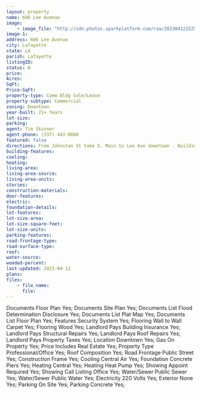 ```yaml
---
layout: property
name: 606 Lee Avenue
image:
    - image_file: "http://cdn.photos.sparkplatform.com/raa/20230412152503454635000000.jpg"
image-1:
address: 606 Lee Avenue
city: Lafayette
state: LA
parish: Lafayette
listingID: 
status: A
price: 
Acres: 
SqFt: 
Price-SqFt: 
property-type: Comm Bldg Sale/Lease
property-subtype: Commercial
zoning: Downtown
year-built: 21+ Years
lot-size: 
parking: 
agent: Tim Skinner
agent-phone: (337) 443-0880
featured: false
directions: From Johnston St take E. Main to Lee Ave downtown . Building is on the corner of Lee Ave and E Main St.
building-features: 
cooling: 
heating: 
living-area: 
living-area-source: 
living-area-units: 
stories: 
construction-materials: 
door-features: 
electric: 
foundation-details: 
lot-features: 
lot-size-area: 
lot-size-square-feet: 
lot-size-units: 
parking-features: 
road-frontage-type: 
road-surface-type: 
roof: 
water-source: 
wooded-percent: 
last-updated: 2023-04-12
plans: 
files:
    - file_name:
      file:
---
```

Documents	Floor Plan	Yes;
Documents	Site Plan	Yes;
Documents List	Flood Determination Disclosure	Yes;
Documents List	Plat Map	Yes;
Documents List	Floor Plan	Yes;
Features	Security System	Yes;
Flooring	Wall to Wall Carpet	Yes;
Flooring	Wood	Yes;
Landlord Pays	Building Insurance	Yes;
Landlord Pays	Structural Repairs	Yes;
Landlord Pays	Roof Repairs	Yes;
Landlord Pays	Property Taxes	Yes;
Location	Downtown	Yes;
Gas	On Property	Yes;
Price Includes	Real Estate	Yes;
Property Type	Professional/Office	Yes;
Roof	Composition	Yes;
Road Frontage	Public Street	Yes;
Construction	Frame	Yes;
Cooling	Central Air	Yes;
Foundation	Concrete Piers	Yes;
Heating	Central	Yes;
Heating	Heat Pump	Yes;
Showing	Appoint Required	Yes;
Showing	Call Listing Office	Yes;
Water/Sewer	Public Sewer	Yes;
Water/Sewer	Public Water	Yes;
Electricity	220 Volts	Yes;
Exterior	None	Yes;
Parking	On Site	Yes;
Parking	Concrete	Yes;

